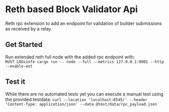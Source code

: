 # Reth based Block Validator Api
Reth rpc extension to add an endpoint for validation of builder submissions as received by a relay.

## Get Started
Run extended reth full node with the added rpc endpoint with:
`RUST_LOG=info cargo run -- node --full --metrics 127.0.0.1:9001 --http --enable-ext`

## Test it
While there are no automated tests yet you can execute a manual test using the provided testdata:
`curl --location 'localhost:8545/' --header 'Content-Type: application/json' --data @test/data/rpc_payload.json`



